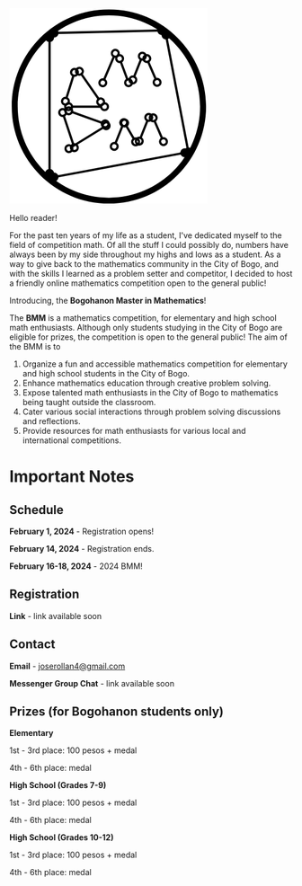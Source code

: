 [![](logo.png)](https://joserollan4.github.io)

Hello reader!

For the past ten years of my life as a student, I've dedicated myself to the field of competition math. Of all the stuff I could possibly do, numbers have always been by my side throughout my highs and lows as a student. As a way to give back to the mathematics community in the City of Bogo, and with the skills I learned as a problem setter and competitor, I decided to host a friendly online mathematics competition open to the general public!

Introducing, the **Bogohanon Master in Mathematics**!

The **BMM** is a mathematics competition, for elementary and high school math enthusiasts. Although only students studying in the City of Bogo are eligible for prizes, the competition is open to the general public! The aim of the BMM is to

1. Organize a fun and accessible mathematics competition for elementary and high school students in the City of Bogo.
2. Enhance mathematics education through creative problem solving.
3. Expose talented math enthusiasts in the City of Bogo to mathematics being taught outside the classroom.
4. Cater various social interactions through problem solving discussions and reflections.
5. Provide resources for math enthusiasts for various local and international competitions.

# Important Notes

## Schedule

**February 1, 2024** - Registration opens!

**February 14, 2024** - Registration ends.

**February 16-18, 2024** - 2024 BMM!

## Registration

**Link** - link available soon

## Contact
**Email** - [joserollan4@gmail.com](mailto:[joserollan4@gmail.com])

**Messenger Group Chat** - link available soon

## Prizes (for Bogohanon students only)
**Elementary**

1st - 3rd place: 100 pesos + medal

4th - 6th place: medal

**High School (Grades 7-9)**

1st - 3rd place: 100 pesos + medal

4th - 6th place: medal

**High School (Grades 10-12)**

1st - 3rd place: 100 pesos + medal

4th - 6th place: medal
